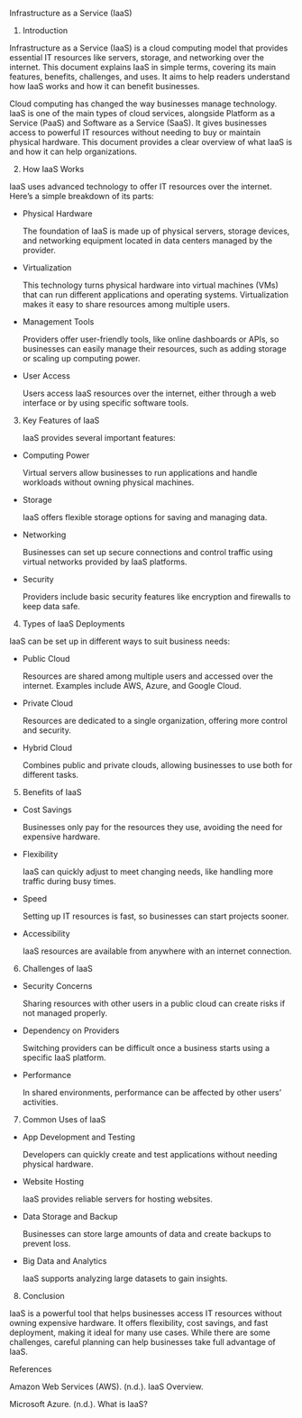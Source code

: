 Infrastructure as a Service (IaaS)

1. Introduction

Infrastructure as a Service (IaaS) is a cloud computing model that provides essential IT resources like servers, storage, and networking over the internet. This document explains IaaS in simple terms, covering its main features, benefits, challenges, and uses. It aims to help readers understand how IaaS works and how it can benefit businesses.

Cloud computing has changed the way businesses manage technology. IaaS is one of the main types of cloud services, alongside Platform as a Service (PaaS) and Software as a Service (SaaS). It gives businesses access to powerful IT resources without needing to buy or maintain physical hardware. This document provides a clear overview of what IaaS is and how it can help organizations.

2. How IaaS Works

  IaaS uses advanced technology to offer IT resources over the internet. Here’s a simple breakdown of its parts:

- Physical Hardware

  The foundation of IaaS is made up of physical servers, storage devices, and networking equipment located in data centers managed by the provider.

- Virtualization

  This technology turns physical hardware into virtual machines (VMs) that can run different applications and operating systems. Virtualization makes it easy to share resources among multiple users.

- Management Tools

  Providers offer user-friendly tools, like online dashboards or APIs, so businesses can easily manage their resources, such as adding storage or scaling up computing power.

- User Access

  Users access IaaS resources over the internet, either through a web interface or by using specific software tools.

3. Key Features of IaaS

   IaaS provides several important features:

- Computing Power

  Virtual servers allow businesses to run applications and handle workloads without owning physical machines.

- Storage

  IaaS offers flexible storage options for saving and managing data.

- Networking

  Businesses can set up secure connections and control traffic using virtual networks provided by IaaS platforms.

- Security

  Providers include basic security features like encryption and firewalls to keep data safe.

4. Types of IaaS Deployments

  IaaS can be set up in different ways to suit business needs:

- Public Cloud

  Resources are shared among multiple users and accessed over the internet. Examples include AWS, Azure, and Google Cloud.

- Private Cloud

  Resources are dedicated to a single organization, offering more control and security.

- Hybrid Cloud

  Combines public and private clouds, allowing businesses to use both for different tasks.

5. Benefits of IaaS

- Cost Savings

  Businesses only pay for the resources they use, avoiding the need for expensive hardware.

- Flexibility

  IaaS can quickly adjust to meet changing needs, like handling more traffic during busy times.

- Speed

  Setting up IT resources is fast, so businesses can start projects sooner.

- Accessibility

  IaaS resources are available from anywhere with an internet connection.

6. Challenges of IaaS

- Security Concerns

  Sharing resources with other users in a public cloud can create risks if not managed properly.

- Dependency on Providers

  Switching providers can be difficult once a business starts using a specific IaaS platform.

- Performance

  In shared environments, performance can be affected by other users’ activities.

7. Common Uses of IaaS

- App Development and Testing

  Developers can quickly create and test applications without needing physical hardware.

- Website Hosting

  IaaS provides reliable servers for hosting websites.

- Data Storage and Backup

  Businesses can store large amounts of data and create backups to prevent loss.

- Big Data and Analytics

  IaaS supports analyzing large datasets to gain insights.

8. Conclusion

  IaaS is a powerful tool that helps businesses access IT resources without owning expensive hardware. It offers flexibility, cost savings, and fast deployment, making it ideal for many use cases. While there are some challenges, careful 
  planning can help businesses take full advantage of IaaS.

References


Amazon Web Services (AWS). (n.d.). IaaS Overview.

Microsoft Azure. (n.d.). What is IaaS?



